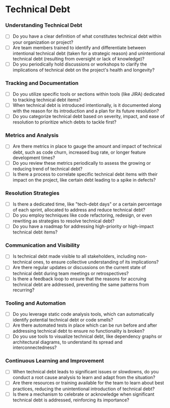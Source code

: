 # Technical Debt

### Understanding Technical Debt

- [ ]  Do you have a clear definition of what constitutes technical debt within your organization or project?
- [ ]  Are team members trained to identify and differentiate between intentional technical debt (taken for a strategic reason) and unintentional technical debt (resulting from oversight or lack of knowledge)?
- [ ]  Do you periodically hold discussions or workshops to clarify the implications of technical debt on the project's health and longevity?

### Tracking and Documentation

- [ ]  Do you utilize specific tools or sections within tools (like JIRA) dedicated to tracking technical debt items?
- [ ]  When technical debt is introduced intentionally, is it documented along with the reason for its introduction and a plan for its future resolution?
- [ ]  Do you categorize technical debt based on severity, impact, and ease of resolution to prioritize which debts to tackle first?

### Metrics and Analysis

- [ ]  Are there metrics in place to gauge the amount and impact of technical debt, such as code churn, increased bug rate, or longer feature development times?
- [ ]  Do you review these metrics periodically to assess the growing or reducing trend of technical debt?
- [ ]  Is there a process to correlate specific technical debt items with their impact on the project, like certain debt leading to a spike in defects?

### Resolution Strategies

- [ ]  Is there a dedicated time, like "tech-debt days" or a certain percentage of each sprint, allocated to address and reduce technical debt?
- [ ]  Do you employ techniques like code refactoring, redesign, or even rewriting as strategies to resolve technical debt?
- [ ]  Do you have a roadmap for addressing high-priority or high-impact technical debt items?

### Communication and Visibility

- [ ]  Is technical debt made visible to all stakeholders, including non-technical ones, to ensure collective understanding of its implications?
- [ ]  Are there regular updates or discussions on the current state of technical debt during team meetings or retrospectives?
- [ ]  Is there a feedback loop to ensure that the reasons for accruing technical debt are addressed, preventing the same patterns from recurring?

### Tooling and Automation

- [ ]  Do you leverage static code analysis tools, which can automatically identify potential technical debt or code smells?
- [ ]  Are there automated tests in place which can be run before and after addressing technical debt to ensure no functionality is broken?
- [ ]  Do you use tools to visualize technical debt, like dependency graphs or architectural diagrams, to understand its spread and interconnectedness?

### Continuous Learning and Improvement

- [ ]  When technical debt leads to significant issues or slowdowns, do you conduct a root cause analysis to learn and adapt from the situation?
- [ ]  Are there resources or training available for the team to learn about best practices, reducing the unintentional introduction of technical debt?
- [ ]  Is there a mechanism to celebrate or acknowledge when significant technical debt is addressed, reinforcing its importance?